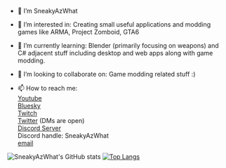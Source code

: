 - 👋 I’m SneakyAzWhat

- 👀 I’m interested in: Creating small useful applications and modding games like ARMA, Project Zomboid, GTA6

- 🌱 I’m currently learning: Blender (primarily focusing on weapons) and C# adjacent stuff including desktop and web apps along with game modding.

- 💞️ I’m looking to collaborate on: Game modding related stuff :)

- 📫 How to reach me:  
[Youtube](https://www.youtube.com/sneakyazwhat)  
[Bluesky](https://bsky.app/profile/sneakyazwhat.bsky.social)  
[Twitch](https://www.twitch.tv/sneakyazwhat)  
[Twitter](https://twitter.com/SneakyAzWhat) (DMs are open)  
[Discord Server](https://discord.gg/7zQVBV8Jtn)  
Discord handle: SneakyAzWhat  
[email](mailto:sneakyazwhat@gmail.com)  


![SneakyAzWhat's GitHub stats](https://github-readme-stats.vercel.app/api?username=sneakyazwhat&count_private=true)
[![Top Langs](https://github-readme-stats.vercel.app/api/top-langs/?username=sneakyazwhat&layout=compact&count_private=true)](https://github.com/sneakyazwhat/github-readme-stats)
